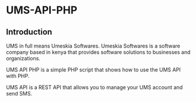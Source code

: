 # UMS-API-PHP

## Introduction

UMS in full means Umeskia Softwares. Umeskia Softwares  is a software company based in kenya that provides software solutions to businesses and organizations.

UMS API PHP is a simple PHP script that shows how to use the UMS API with PHP.

UMS API is a REST API that allows you to manage your UMS account and send SMS.



